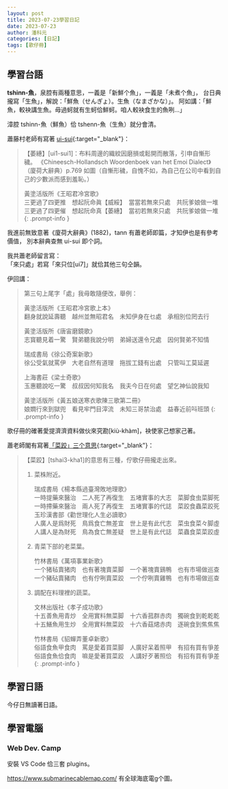```yaml
---
layout: post
title: 2023-07-23學習日記
date: 2023-07-23
author: 潘科元
categories: [日記]
tags: [歌仔冊]
---
```

## 學習台語

**tshinn-魚**，泉腔有兩種意思，一義是「新鮮个魚」，一義是「未煮个魚」，
台日典攏寫「生魚」，解說：「鮮魚（せんぎょ）。生魚（なまざかな）」。
阿如講：「鮮魚，較袂講生魚。毋過蚵就有生蚵佮鮮蚵。咱人較袂食生的魚咧...」

漳腔 tshinn-魚（鮮魚）佮 tshenn-魚（生魚）就分會清。

蕭藤村老師有寫著 [ui-sui](https://www.facebook.com/tingtshun.siau/posts/pfbid02CxM1w3HbugBrxcMiCHHrhaicEeTTNPMc5w2zjx8trxjhcJDzSxikTnyyjR2ifQ6Vl){:target="_blank"}：

> 【萎繐】[ui1-sui1]：布料周邊的織紋因磨損或鬆開而散落，引申自慚形穢。
> 《Chineesch-Hollandsch Woordenboek van het Emoi Dialect》（廈荷大辭典）p.769
> 如圖（自慚形穢，自愧不如，為自己在公司中看到自己的少數派而感到羞恥。）
>
> 黃塗活版所《王昭君冷宮歌》  
> 三更過了四更推　想起阮命眞【威綏】　當當若無來只處　共阮爹娘做一堆  
> 三更過了四更催　想起阮命真【萎繐】　當初若無來只處　共阮爹娘做一堆
{: .prompt-info }

我進前無致意著《廈荷大辭典》(1882)，tann 有蕭老師即篇，才知伊也是有參考價值，
別本辭典查無 ui-sui 即个詞。

我共蕭老師留言寫：  
「來只處」若寫「來只位[ui7]」就佮其他三句仝韻。

伊回講：

> 第三句上尾字「處」我毋敢隨便改，舉例：
>
> 黃塗活版所《王昭君冷宮歌上本》  
> 翻身就說延壽聽　越州並無昭君名　未知伊身在乜處　承相別位罔去行
>
> 黃塗活版所《唐宙磨鏡歌》  
> 志寳聽見着一驚　賢弟聽我說分明　弟婦送還令兄處　因何賢弟不知情
>
> 瑞成書局《徐公奇案新歌》  
> 徐公受氣就罵伊　大老自然有道理　拖拔工錢有出處　只管叫工莫延遲
>
> 上海書莊《梁士奇歌》  
> 玉惠聽說吃一驚　叔叔因何知我名　我夫今日在何處　望乞神仙說我知
>
> 黃塗活版所《黃五娘送寒衣歌陳三歌第二冊》  
> 娘𡢃行來到獄兜　看見牢門目滓流　未知三哥禁治處　益春近前呌班頭
{: .prompt-info }

歌仔冊的確著愛提濟濟資料做伙來究勘\[kiù-khàm\]，袂使家己想家己著。

蕭老師閣有寫著[「菜跤」三个意思](https://www.facebook.com/tingtshun.siau/posts/pfbid02raujHMfXNdTcvUWkLje6zLCMZjwbaVjTH8Mw5q1dRGVjVETdi2L7WGP5L6VzoEwQl){:target="_blank"}：

> 【菜跤】\[tshai3-kha1\]的意思有三種，佇歌仔冊攏走出來。
>
> 1. 菜株附近。
>
>    瑞成書局《楊本縣過臺灣敗地理歌》  
>    一時提藥來醫治　二人死了再復生　五堵實事的大志　菜脚食虫菜脚死  
>    一時摕藥來醫治　兩人死了再復生　五堵實事的代誌　菜跤食蟲菜跤死  
>    玉珍漢書部《勸世理化人生必讀歌》  
>    人廣人是爲財死　鳥爲食亡無差宜　世上是有此代志　菜虫食菜々脚虛  
>    人講人是為財死　鳥為食亡無差疑　世上是有此代誌　菜蟲食菜菜跤虛
> 
> 2. 青菜下部的老菜葉。
>
>    竹林書局《萬項事業新歌》  
>    一个猪毡賣猪肉　也有著塊賣菜脚　一个著塊賣鷄鴨　也有市場做巡查  
>    一个豬砧賣豬肉　也有佇咧賣菜跤　一个佇咧賣雞鴨　也有市場做巡查
>
> 3. 調配在料理裡的蔬菜。
>
>    文林出版社《孝子成功歌》  
>    十五善魚用青炒　全用實料無菜脚　十六香菰群赤肉　獨碗食到乾乾乾  
>    十五鱔魚用生炒　全用實料無菜跤　十六香菇𤉙赤肉　逐碗食到焦焦焦
> 
>    竹林書局《貂蟬弄董卓新歌》  
>    俗語食魚甲食肉　罵是愛着買菜脚　人廣好呆着照甲　有招有買有爭差  
>    俗語食魚佮食肉　嘛是愛著買菜跤　人講好歹著照佮　有招有買有爭差
{: .prompt-info }

## 學習日語
今仔日無讀著日語。

## 學習電腦

### Web Dev. Camp

安裝 VS Code 佮三套 plugins。

<https://www.submarinecablemap.com/> 有全球海底電g个圖。
